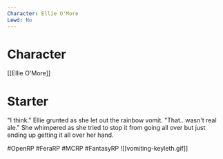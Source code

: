 ```yaml
---
Character: Ellie O'More
Lewd: No
---
```

# Character
[[Ellie O'More]]

# Starter
"I think." Ellie grunted as she let out the rainbow vomit. "That.. wasn't real ale." She whimpered as she tried to stop it from going all over but just ending up getting it all over her hand.

#OpenRP #FeraRP #MCRP #FantasyRP
![[vomiting-keyleth.gif]]